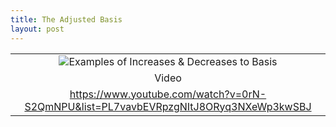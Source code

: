 ```yaml
---
title: The Adjusted Basis
layout: post
---
```


||
|:-:|
|![Examples of Increases & Decreases to Basis](/ea/assets/images/adjusted.basis.png)|
| Video |
| https://www.youtube.com/watch?v=0rN-S2QmNPU&list=PL7vavbEVRpzgNItJ8ORyq3NXeWp3kwSBJ |
